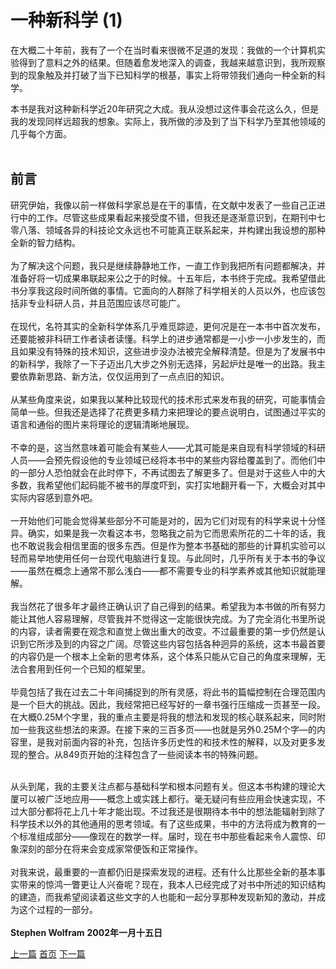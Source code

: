 # 一种新科学 (1)
在大概二十年前，我有了一个在当时看来很微不足道的发现：我做的一个计算机实验得到了意料之外的结果。但随着愈发地深入的调查，我越来越意识到，我所观察到的现象触及并打破了当下已知科学的根基，事实上将带领我们通向一种全新的科学。

本书是我对这种新科学近20年研究之大成。我从没想过这件事会花这么久，但是我的发现同样远超我的想象。实际上，我所做的涉及到了当下科学乃至其他领域的几乎每个方面。
<br><br>
## 前言
研究伊始，我像以前一样做科学家总是在干的事情，在文献中发表了一些自己正进行中的工作。尽管这些成果看起来接受度不错，但我还是逐渐意识到，在期刊中七零八落、领域各异的科技论文永远也不可能真正联系起来，并构建出我设想的那种全新的智力结构。
<br><br>
为了解决这个问题，我只是继续静静地工作，一直工作到我把所有问题都解决，并准备好将一切成果串联起来公之于的时候。十五年后，本书终于完成。我希望借此书分享我这段时间所做的事情。它面向的人群除了科学相关的人员以外，也应该包括非专业科研人员，并且范围应该尽可能广。
<br><br>
在现代，名符其实的全新科学体系几乎难觅踪迹，更何况是在一本书中首次发布，还要能被非科研工作者读者读懂。科学上的进步通常都是一小步一小步发生的，而且如果没有特殊的技术知识，这些进步没办法被完全解释清楚。但是为了发展书中的新科学，我除了一下子迈出几大步之外别无选择，另起炉灶是唯一的出路。我主要依靠新思路、新方法，仅仅运用到了一点点旧的知识。
<br><br>
从某些角度来说，如果我以某种比较现代的技术形式来发布我的研究，可能事情会简单一些。但我还是选择了花费更多精力来把理论的要点说明白，试图通过平实的语言和通俗的图片来将理论的逻辑清晰地展现。
<br><br>
不幸的是，这当然意味着可能会有某些人——尤其可能是来自现有科学领域的科研人员——会预先假设他的专业领域已经将本书中的某些内容给覆盖到了。而他们中的一部分人恐怕就会在此时停下，不再试图去了解更多了。但是对于这些人中的大多数，我希望他们起码能不被书的厚度吓到，实打实地翻开看一下，大概会对其中实际内容感到意外吧。
<br><br>
一开始他们可能会觉得某些部分不可能是对的，因为它们对现有的科学来说十分怪异。确实，如果是我一次看这本书，忽略我之前为它而思索所花的二十年的话，我也不敢说我会相信里面的很多东西。但是作为整本书基础的那些的计算机实验可以轻而易举地使用任何一台现代电脑进行复现。与此同时，几乎所有关于本书的争议——虽然在概念上通常不那么浅白——都不需要专业的科学素养或其他知识就能理解。
<br><br>
我当然花了很多年才最终正确认识了自己得到的结果。希望我为本书做的所有努力能让其他人容易理解，尽管我并不觉得这一定能很快完成。为了完全消化书里所说的内容，读者需要在观念和直觉上做出重大的改变。不过最重要的第一步仍然是认识到它所涉及到的内容之广阔。尽管这些内容包括各种迥异的系统，这本书最首要的内容仍是一个根本上全新的思考体系，这个体系只能从它自己的角度来理解，无法合套用到任何一个已知的框架里。
<br><br>
毕竟包括了我在过去二十年间捕捉到的所有灵感，将此书的篇幅控制在合理范围内是一个巨大的挑战。因此，我经常把已经写好的一章书强行压缩成一页甚至一段。在大概0.25M个字里，我的重点主要是将我的想法和发现的核心联系起来，同时附加一些我这些想法的来源。在接下来的三百多页——也就是另外0.25M个字—的内容里，是我对前面内容的补充，包括许多历史性的和技术性的解释，以及对更多发现的整合。从849页开始的注释包含了一些阅读本书的特殊问题。
<br><br>
<p>从头到尾，我的主要关注点都与基础科学和根本问题有关。但这本书构建的理论大厦可以被广泛地应用——概念上或实践上都行。毫无疑问有些应用会快速实现，不过大部分都将花上几十年才能出现。不过我还是很期待本书中的想法能辐射到除了科学技术以外的其他通用的思考领域。有了这些成果，书中的方法将成为教育的一个标准组成部分——像现在的数学一样。届时，现在书中那些看起来令人震惊、印象深刻的部分在将来会变成家常便饭和正常操作。
<br><br>
对我来说，最重要的一直都仍旧是探索发现的进程。还有什么比那些全新的基本事实带来的惊鸿一瞥更让人兴奋呢？现在，我本人已经完成了对书中所述的知识结构的建造，而我希望阅读着这些文字的人也能和一起分享那种发现新知的激动，并成为这个过程的一部分。
<br>
<br>
<strong>Stephen Wolfram</strong>
<strong>2002年一月十五日</strong>

<a style="text-align: left" href=./0001.md>上一篇</a>
<a style="text-align: center" href=../../index.md>首页</a>
<a style="text-align: right" href=./0002.md>下一篇</a>
